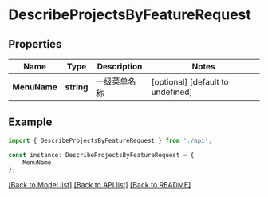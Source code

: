 # DescribeProjectsByFeatureRequest


## Properties

Name | Type | Description | Notes
------------ | ------------- | ------------- | -------------
**MenuName** | **string** | 一级菜单名称 | [optional] [default to undefined]

## Example

```typescript
import { DescribeProjectsByFeatureRequest } from './api';

const instance: DescribeProjectsByFeatureRequest = {
    MenuName,
};
```

[[Back to Model list]](../README.md#documentation-for-models) [[Back to API list]](../README.md#documentation-for-api-endpoints) [[Back to README]](../README.md)
